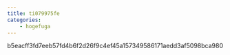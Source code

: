 ```yaml
---
title: ti079975fe
categories:
    - hogefuga
---
```

b5eacff3fd7eeb57fd4b6f2d26f9c4ef45a157349586171aedd3af5098bca980